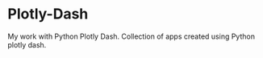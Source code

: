 # Plotly-Dash
My work with Python Plotly Dash. Collection of apps created using Python plotly dash.
